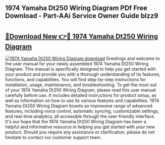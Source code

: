 ## 1974 Yamaha Dt250 Wiring Diagram PDf Free Download - Part-AAi Service Owner Guide blzz9

# <h2><a href="http://dfo7st.blite.top/?on=1974+Yamaha+Dt250+Wiring+Diagram">🔗Download New 👉🔴 1974 Yamaha Dt250 Wiring Diagram</a></h2>

[![1974 Yamaha Dt250 Wiring Diagram download](https://i.imgur.com/lujVjoI.png)](http://dfo7st.blite.top/?on=1974+Yamaha+Dt250+Wiring+Diagram)
Greetings and welcome to the user manual for your newly assembled 1974 Yamaha Dt250 Wiring Diagram. This manual is specifically designed to help you get started with your product and provide you with a thorough understanding of its features, functions, and capabilities. You will find step-by-step instructions for installation, usage, maintenance, and troubleshooting. To get the most out of your 1974 Yamaha Dt250 Wiring Diagram, please read this user manual carefully before use. It includes detailed instructions for product setup, as well as information on how to use its various features and capabilities. 1974 Yamaha Dt250 Wiring Diagram boasts an impressive range of advanced features, including voice control, automatic syncing, customizable settings, and real-time analytics, all accessible through the user-friendly interface. It's our hope that the 1974 Yamaha Dt250 Wiring Diagram has been a helpful and informative resource in helping you get started with your new product. Should you require any assistance or clarification, please do not hesitate to contact our customer support team.
